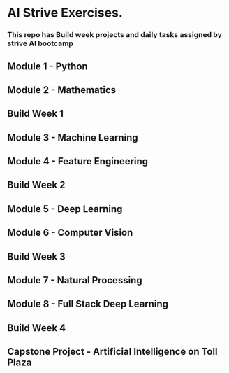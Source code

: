 # AI Strive Exercises.
### This repo has Build week projects and daily tasks assigned by strive AI bootcamp
## Module 1 - Python
## Module 2 - Mathematics
## Build Week 1
## Module 3 - Machine Learning
## Module 4 - Feature Engineering
## Build Week   2
## Module 5 - Deep Learning
## Module 6 - Computer Vision
## Build Week  3
## Module 7 - Natural Processing
## Module 8 - Full Stack Deep Learning
## Build Week 4
## Capstone Project - Artificial Intelligence on Toll Plaza

